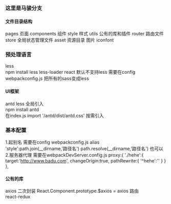 ### 这里是马骏分支

#### 文件目录结构
pages 页面
components 组件
style 样式
utils 公有的库和插件
router 路由文件
store 全局状态管理文件
asset  资源目录  图片  iconfont
### 预处理语言
less  
npm install less less-loader
react 默认不支持less 需要在config webpackconfig.js  把所有的sass变成less
#### UI框架  
antd less 
全局引入  
   npm install antd   
   在index.js import '/antd/dist/antd.css'
按需引入
### 基本配置
1.起别名
    需要在config webpackconfig.js   alias  
     'style':path.join(__dirname,'路径名')
    path.resolve(__dirname,'路径名')  也可以  
2.服务器代理
    需要在webpackDevServer.config.js 
    proxy:{
      './hehe':{
        target:'http://www.badu.com',
        changeOrigin:true,
        pathRewrite:{
          '^hehe':''
        }
      }
    },

####  公有的库
axios  二次封装
React.Component.prototype.$axios = axios
路由  
react-redux 

